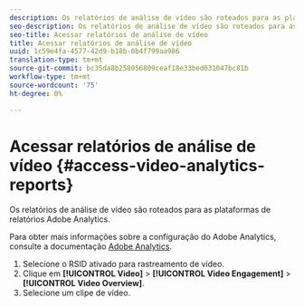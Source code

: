 ```yaml
---
description: Os relatórios de análise de vídeo são roteados para as plataformas de relatórios Adobe Analytics.
seo-description: Os relatórios de análise de vídeo são roteados para as plataformas de relatórios Adobe Analytics.
seo-title: Acessar relatórios de análise de vídeo
title: Acessar relatórios de análise de vídeo
uuid: 1c59e4fa-4577-42d9-b18b-0b4f799aa986
translation-type: tm+mt
source-git-commit: bc35da8b258056809ceaf18e33bed631047bc81b
workflow-type: tm+mt
source-wordcount: '75'
ht-degree: 0%

---
```



# Acessar relatórios de análise de vídeo {#access-video-analytics-reports}

Os relatórios de análise de vídeo são roteados para as plataformas de relatórios Adobe Analytics.

Para obter mais informações sobre a configuração do Adobe Analytics, consulte a documentação [Adobe Analytics](https://microsite.omniture.com/t2/help/en_US/reference/).
1. Selecione o RSID ativado para rastreamento de vídeo.
1. Clique em **[!UICONTROL Video]** > **[!UICONTROL Video Engagement]** > **[!UICONTROL Video Overview]**.
1. Selecione um clipe de vídeo.